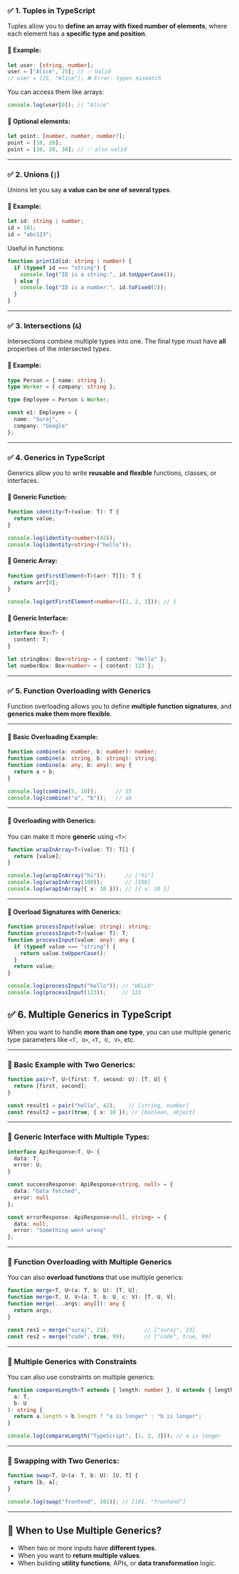 ### ✅ 1. **Tuples in TypeScript**

Tuples allow you to **define an array with fixed number of elements**, where each element has a **specific type and position**.

#### 🔸 Example:

```ts
let user: [string, number];
user = ["Alice", 25]; // ✅ Valid
// user = [25, "Alice"]; ❌ Error: types mismatch
```

You can access them like arrays:

```ts
console.log(user[0]); // "Alice"
```

#### 🔹 Optional elements:

```ts
let point: [number, number, number?];
point = [10, 20];
point = [10, 20, 30]; // ✅ also valid
```

---

### ✅ 2. **Unions (`|`)**

Unions let you say **a value can be one of several types**.

#### 🔸 Example:

```ts
let id: string | number;
id = 101;
id = "abc123";
```

Useful in functions:

```ts
function printId(id: string | number) {
  if (typeof id === "string") {
    console.log("ID is a string:", id.toUpperCase());
  } else {
    console.log("ID is a number:", id.toFixed(2));
  }
}
```

---

### ✅ 3. **Intersections (`&`)**

Intersections combine multiple types into one. The final type must have **all** properties of the intersected types.

#### 🔸 Example:

```ts
type Person = { name: string };
type Worker = { company: string };

type Employee = Person & Worker;

const e1: Employee = {
  name: "Suraj",
  company: "Google"
};
```

---

### ✅ 4. **Generics in TypeScript**

Generics allow you to write **reusable and flexible** functions, classes, or interfaces.

#### 🔸 Generic Function:

```ts
function identity<T>(value: T): T {
  return value;
}

console.log(identity<number>(42));
console.log(identity<string>("hello"));
```

#### 🔹 Generic Array:

```ts
function getFirstElement<T>(arr: T[]): T {
  return arr[0];
}

console.log(getFirstElement<number>([1, 2, 3])); // 1
```

#### 🔸 Generic Interface:

```ts
interface Box<T> {
  content: T;
}

let stringBox: Box<string> = { content: "Hello" };
let numberBox: Box<number> = { content: 123 };
```

---

### ✅ 5. **Function Overloading with Generics**

Function overloading allows you to define **multiple function signatures**, and **generics make them more flexible**.

---

#### 🔹 Basic Overloading Example:

```ts
function combine(a: number, b: number): number;
function combine(a: string, b: string): string;
function combine(a: any, b: any): any {
  return a + b;
}

console.log(combine(5, 10));      // 15
console.log(combine("a", "b"));   // ab
```

---

#### 🔸 Overloading with Generics:

You can make it more **generic** using `<T>`:

```ts
function wrapInArray<T>(value: T): T[] {
  return [value];
}

console.log(wrapInArray("hi"));      // ["hi"]
console.log(wrapInArray(100));       // [100]
console.log(wrapInArray({ x: 10 })); // [{ x: 10 }]
```

---

#### 🔹 Overload Signatures with Generics:

```ts
function processInput(value: string): string;
function processInput<T>(value: T): T;
function processInput(value: any): any {
  if (typeof value === "string") {
    return value.toUpperCase();
  }
  return value;
}

console.log(processInput("hello")); // "HELLO"
console.log(processInput(123));     // 123
```



## ✅ 6. **Multiple Generics in TypeScript**

When you want to handle **more than one type**, you can use multiple generic type parameters like `<T, U>`, `<T, U, V>`, etc.

---

### 🔸 Basic Example with Two Generics:

```ts
function pair<T, U>(first: T, second: U): [T, U] {
  return [first, second];
}

const result1 = pair("hello", 42);    // [string, number]
const result2 = pair(true, { x: 10 }); // [boolean, object]
```

---

### 🔸 Generic Interface with Multiple Types:

```ts
interface ApiResponse<T, U> {
  data: T;
  error: U;
}

const successResponse: ApiResponse<string, null> = {
  data: "Data fetched",
  error: null
};

const errorResponse: ApiResponse<null, string> = {
  data: null,
  error: "Something went wrong"
};
```

---

### 🔸 Function Overloading with Multiple Generics

You can also **overload functions** that use multiple generics:

```ts
function merge<T, U>(a: T, b: U): [T, U];
function merge<T, U, V>(a: T, b: U, c: V): [T, U, V];
function merge(...args: any[]): any {
  return args;
}

const res1 = merge("suraj", 23);           // ["suraj", 23]
const res2 = merge("code", true, 99);      // ["code", true, 99]
```

---

### 🔹 Multiple Generics with Constraints

You can also use constraints on multiple generics:

```ts
function compareLength<T extends { length: number }, U extends { length: number }>(
  a: T,
  b: U
): string {
  return a.length > b.length ? "a is longer" : "b is longer";
}

console.log(compareLength("TypeScript", [1, 2, 3])); // a is longer
```

---

### 🔹 Swapping with Two Generics:

```ts
function swap<T, U>(a: T, b: U): [U, T] {
  return [b, a];
}

console.log(swap("frontend", 101)); // [101, "frontend"]
```

---

## 🧠 When to Use Multiple Generics?

* When two or more inputs have **different types**.
* When you want to **return multiple values**.
* When building **utility functions**, APIs, or **data transformation** logic.


